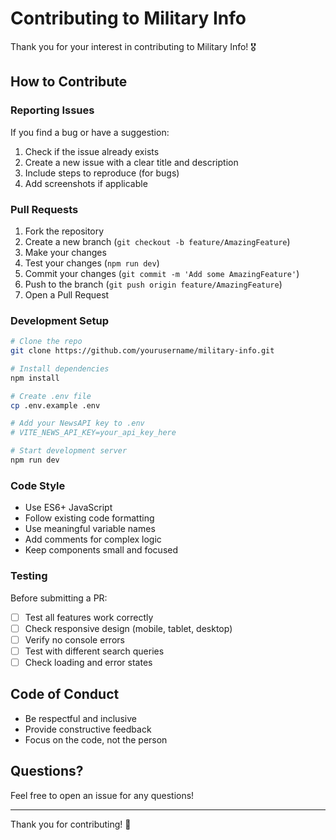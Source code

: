 # Contributing to Military Info

Thank you for your interest in contributing to Military Info! 🎖️

## How to Contribute

### Reporting Issues

If you find a bug or have a suggestion:

1. Check if the issue already exists
2. Create a new issue with a clear title and description
3. Include steps to reproduce (for bugs)
4. Add screenshots if applicable

### Pull Requests

1. Fork the repository
2. Create a new branch (`git checkout -b feature/AmazingFeature`)
3. Make your changes
4. Test your changes (`npm run dev`)
5. Commit your changes (`git commit -m 'Add some AmazingFeature'`)
6. Push to the branch (`git push origin feature/AmazingFeature`)
7. Open a Pull Request

### Development Setup

```bash
# Clone the repo
git clone https://github.com/yourusername/military-info.git

# Install dependencies
npm install

# Create .env file
cp .env.example .env

# Add your NewsAPI key to .env
# VITE_NEWS_API_KEY=your_api_key_here

# Start development server
npm run dev
```

### Code Style

- Use ES6+ JavaScript
- Follow existing code formatting
- Use meaningful variable names
- Add comments for complex logic
- Keep components small and focused

### Testing

Before submitting a PR:

- [ ] Test all features work correctly
- [ ] Check responsive design (mobile, tablet, desktop)
- [ ] Verify no console errors
- [ ] Test with different search queries
- [ ] Check loading and error states

## Code of Conduct

- Be respectful and inclusive
- Provide constructive feedback
- Focus on the code, not the person

## Questions?

Feel free to open an issue for any questions!

---

Thank you for contributing! 🚀
